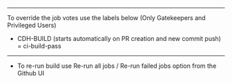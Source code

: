 <!--
 Licensed to Cloudera, Inc. under one
 or more contributor license agreements.  See the NOTICE file
 distributed with this work for additional information
 regarding copyright ownership.  Cloudera, Inc. licenses this file
 to you under the Apache License, Version 2.0 (the
 "License"); you may not use this file except in compliance
 with the License.  You may obtain a copy of the License at

     http://www.apache.org/licenses/LICENSE-2.0

 Unless required by applicable law or agreed to in writing, software
 distributed under the License is distributed on an "AS IS" BASIS,
 WITHOUT WARRANTIES OR CONDITIONS OF ANY KIND, either express or implied.
 See the License for the specific language governing permissions and
 limitations under the License. -->

----------
To override the job votes use the labels below (Only Gatekeepers and Privileged Users)
* CDH-BUILD    (starts automatically on PR creation and new commit push)    = ci-build-pass
-----------
* To re-run build use Re-run all jobs / Re-run failed jobs option from the Github UI
